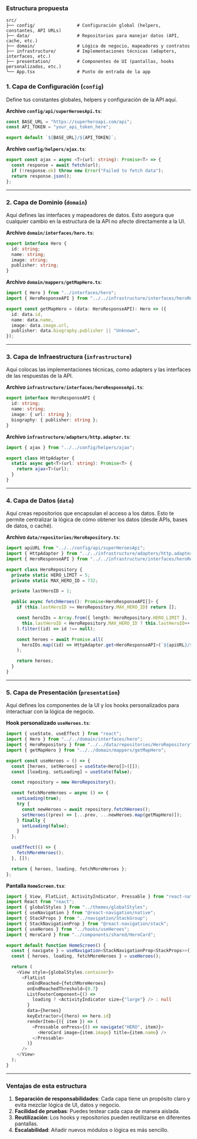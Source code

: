 ### **Estructura propuesta**

```plaintext
src/
├── config/                # Configuración global (helpers, constantes, API URLs)
├── data/                  # Repositorios para manejar datos (API, cache, etc.)
├── domain/                # Lógica de negocio, mapeadores y contratos
├── infrastructure/        # Implementaciones técnicas (adapters, interfaces, etc.)
├── presentation/          # Componentes de UI (pantallas, hooks personalizados, etc.)
└── App.tsx                # Punto de entrada de la app
```

### **1. Capa de Configuración (`config`)**

Define tus constantes globales, helpers y configuración de la API aquí.

**Archivo `config/api/superHeroesApi.ts`**:

```typescript
const BASE_URL = "https://superheroapi.com/api";
const API_TOKEN = "your_api_token_here";

export default `${BASE_URL}/${API_TOKEN}`;
```

**Archivo `config/helpers/ajax.ts`**:

```typescript
export const ajax = async <T>(url: string): Promise<T> => {
  const response = await fetch(url);
  if (!response.ok) throw new Error("Failed to fetch data");
  return response.json();
};
```

---

### **2. Capa de Dominio (`domain`)**

Aquí defines las interfaces y mapeadores de datos. Esto asegura que cualquier cambio en la estructura de la API no afecte directamente a la UI.

**Archivo `domain/interfaces/hero.ts`**:

```typescript
export interface Hero {
  id: string;
  name: string;
  image: string;
  publisher: string;
}
```

**Archivo `domain/mappers/getMapHero.ts`**:

```typescript
import { Hero } from "../interfaces/hero";
import { HeroResponseAPI } from "../../infrastructure/interfaces/heroResponseApi";

export const getMapHero = (data: HeroResponseAPI): Hero => ({
  id: data.id,
  name: data.name,
  image: data.image.url,
  publisher: data.biography.publisher || "Unknown",
});
```

---

### **3. Capa de Infraestructura (`infrastructure`)**

Aquí colocas las implementaciones técnicas, como adapters y las interfaces de las respuestas de la API.

**Archivo `infrastructure/interfaces/heroResponseApi.ts`**:

```typescript
export interface HeroResponseAPI {
  id: string;
  name: string;
  image: { url: string };
  biography: { publisher: string };
}
```

**Archivo `infrastructure/adapters/http.adapter.ts`**:

```typescript
import { ajax } from "../../config/helpers/ajax";

export class HttpAdapter {
  static async get<T>(url: string): Promise<T> {
    return ajax<T>(url);
  }
}
```

---

### **4. Capa de Datos (`data`)**

Aquí creas repositorios que encapsulan el acceso a los datos. Esto te permite centralizar la lógica de cómo obtener los datos (desde APIs, bases de datos, o caché).

**Archivo `data/repositories/HeroRepository.ts`**:

```typescript
import apiURL from "../../config/api/superHeroesApi";
import { HttpAdapter } from "../../infrastructure/adapters/http.adapter";
import { HeroResponseAPI } from "../../infrastructure/interfaces/heroResponseApi";

export class HeroRepository {
  private static HERO_LIMIT = 5;
  private static MAX_HERO_ID = 732;

  private lastHeroID = 1;

  public async fetchHeroes(): Promise<HeroResponseAPI[]> {
    if (this.lastHeroID >= HeroRepository.MAX_HERO_ID) return [];

    const heroIDs = Array.from({ length: HeroRepository.HERO_LIMIT }, () =>
      this.lastHeroID < HeroRepository.MAX_HERO_ID ? this.lastHeroID++ : null
    ).filter((id) => id !== null);

    const heroes = await Promise.all(
      heroIDs.map((id) => HttpAdapter.get<HeroResponseAPI>(`${apiURL}/${id}`))
    );

    return heroes;
  }
}
```

---

### **5. Capa de Presentación (`presentation`)**

Aquí defines los componentes de la UI y los hooks personalizados para interactuar con la lógica de negocio.

**Hook personalizado `useHeroes.ts`**:

```typescript
import { useState, useEffect } from "react";
import { Hero } from "../../domain/interfaces/hero";
import { HeroRepository } from "../../data/repositories/HeroRepository";
import { getMapHero } from "../../domain/mappers/getMapHero";

export const useHeroes = () => {
  const [heroes, setHeroes] = useState<Hero[]>([]);
  const [loading, setLoading] = useState(false);

  const repository = new HeroRepository();

  const fetchMoreHeroes = async () => {
    setLoading(true);
    try {
      const newHeroes = await repository.fetchHeroes();
      setHeroes((prev) => [...prev, ...newHeroes.map(getMapHero)]);
    } finally {
      setLoading(false);
    }
  };

  useEffect(() => {
    fetchMoreHeroes();
  }, []);

  return { heroes, loading, fetchMoreHeroes };
};
```

**Pantalla `HomeScreen.tsx`**:

```typescript
import { View, FlatList, ActivityIndicator, Pressable } from "react-native";
import React from "react";
import { globalStyles } from "../themes/globalStyles";
import { useNavigation } from "@react-navigation/native";
import { StackProps } from "../navigation/StackGroup";
import { StackNavigationProp } from "@react-navigation/stack";
import { useHeroes } from "../hooks/useHeroes";
import { HeroCard } from "../components/shared/HeroCard";

export default function HomeScreen() {
  const { navigate } = useNavigation<StackNavigationProp<StackProps>>();
  const { heroes, loading, fetchMoreHeroes } = useHeroes();

  return (
    <View style={globalStyles.container}>
      <FlatList
        onEndReached={fetchMoreHeroes}
        onEndReachedThreshold={0.7}
        ListFooterComponent={() =>
          loading ? <ActivityIndicator size={"large"} /> : null
        }
        data={heroes}
        keyExtractor={(hero) => hero.id}
        renderItem={({ item }) => (
          <Pressable onPress={() => navigate("HERO", item)}>
            <HeroCard image={item.image} title={item.name} />
          </Pressable>
        )}
      />
    </View>
  );
}
```

---

### **Ventajas de esta estructura**

1. **Separación de responsabilidades**: Cada capa tiene un propósito claro y evita mezclar lógica de UI, datos y negocio.
2. **Facilidad de pruebas**: Puedes testear cada capa de manera aislada.
3. **Reutilización**: Los hooks y repositorios pueden reutilizarse en diferentes pantallas.
4. **Escalabilidad**: Añadir nuevos módulos o lógica es más sencillo.
